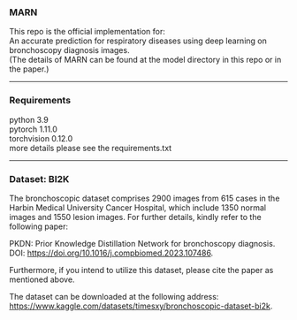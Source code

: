 ### MARN
This repo is the official implementation for:  
An accurate prediction for respiratory diseases using deep learning on bronchoscopy diagnosis images.  
(The details of MARN can be found at the model directory in this repo or in the paper.)

***
### Requirements
python 3.9  
pytorch 1.11.0  
torchvision 0.12.0  
more details please see the requirements.txt

***
### Dataset: BI2K
The bronchoscopic dataset comprises 2900 images from 615 cases in the Harbin Medical University Cancer Hospital, which include 1350 normal images and 1550 lesion images. For further details, kindly refer to the following paper:

PKDN: Prior Knowledge Distillation Network for bronchoscopy diagnosis.  
DOI: https://doi.org/10.1016/j.compbiomed.2023.107486.

Furthermore, if you intend to utilize this dataset, please cite the paper as mentioned above.

The dataset can be downloaded at the following address:   
https://www.kaggle.com/datasets/timesxy/bronchoscopic-dataset-bi2k.
